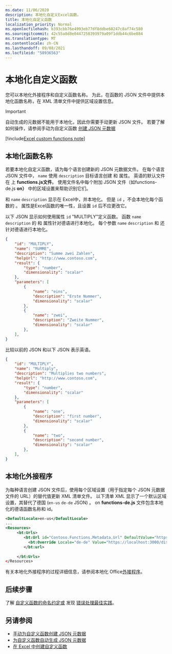 ```yaml
---
ms.date: 11/06/2020
description: 本地化自定义Excel函数。
title: 本地化自定义函数
localization_priority: Normal
ms.openlocfilehash: b393cbb76e4993eb77df8ddbe60247c8af74c580
ms.sourcegitcommit: 42c55a8d8e0447258393979a09f1ddb44c6be884
ms.translationtype: MT
ms.contentlocale: zh-CN
ms.lasthandoff: 09/08/2021
ms.locfileid: "58936563"
---
```

# <a name="localize-custom-functions"></a>本地化自定义函数

您可以本地化外接程序和自定义函数名称。 为此，在函数的 JSON 文件中提供本地化函数名称，在 XML 清单文件中提供区域设置信息。

>[!IMPORTANT]
> 自动生成的元数据不能用于本地化，因此你需要手动更新 JSON 文件。 若要了解如何操作，请参阅手动为自定义函数 [创建 JSON 元数据](custom-functions-json.md)

[!include[Excel custom functions note](../includes/excel-custom-functions-note.md)]

## <a name="localize-function-names"></a>本地化函数名称

若要本地化自定义函数，请为每个语言创建新的 JSON 元数据文件。 在每个语言 JSON 文件中， `name` 使用 `description` 目标语言创建 和 属性。 英语的默认文件在 上 **functions.js文件**。 使用文件名中每个附加 JSON 文件（如functions-de.js **on）** 中的区域设置来帮助识别它们。

和 `name` `description` 显示在 Excel中，并本地化。 但是 `id` ，不会本地化每个函数的 。 属性是Excel函数的唯一性，且设置 `id` 后不应更改它。

以下 JSON 显示如何使用属性 `id` "MULTIPLY"定义函数。 函数 `name` `description` 的 和 属性针对德语进行本地化。 每个参数 `name` `description` 和 还针对德语进行本地化。

```JSON
{
    "id": "MULTIPLY",
    "name": "SUMME",
    "description": "Summe zwei Zahlen",
    "helpUrl": "http://www.contoso.com",
    "result": {
        "type": "number",
        "dimensionality": "scalar"
    },
    "parameters": [
        {
            "name": "eins",
            "description": "Erste Nummer",
            "dimensionality": "scalar"
        },
        {
            "name": "zwei",
            "description": "Zweite Nummer",
            "dimensionality": "scalar"
        },
    ],
}
```

比较以前的 JSON 和以下 JSON 表示英语。

```JSON
{
    "id": "MULTIPLY",
    "name": "Multiply",
    "description": "Multiplies two numbers",
    "helpUrl": "http://www.contoso.com",
    "result": {
        "type": "number",
        "dimensionality": "scalar"
    },
    "parameters": [
        {
            "name": "one",
            "description": "first number",
            "dimensionality": "scalar"
        },
        {
            "name": "two",
            "description": "second number",
            "dimensionality": "scalar"
        },
    ],
}
```

## <a name="localize-your-add-in"></a>本地化外接程序

为每种语言创建 JSON 文件后，使用每个区域设置（用于指定每个 JSON 元数据文件的 URL）的替代值更新 XML 清单文件。 以下清单 XML 显示了一个默认区域设置，其替代了德国 (`en-us` `de-de` JSON) 。 on **functions-de.js** 文件包含本地化的德语函数名称和 id。

```XML
<DefaultLocale>en-us</DefaultLocale>
...
<Resources>
     <bt:Urls>
        <bt:Url id="Contoso.Functions.Metadata.Url" DefaultValue="https://localhost:3000/dist/functions.json"/>
          <bt:Override Locale="de-de" Value="https://localhost:3000/dist/functions-de.json" />
        </bt:url>
        
     </bt:Urls>
</Resources>
```

有关本地化外接程序的过程详细信息，请参阅本地化 Office[外接程序](../develop/localization.md#control-localization-from-the-manifest)。

## <a name="next-steps"></a>后续步骤
了解 [自定义函数的命名约定或](custom-functions-naming.md) 发现 [错误处理最佳实践](custom-functions-errors.md)。

## <a name="see-also"></a>另请参阅

* [手动为自定义函数创建 JSON 元数据](custom-functions-json.md)
* [为自定义函数自动生成 JSON 元数据](custom-functions-json-autogeneration.md)
* [在 Excel 中创建自定义函数](custom-functions-overview.md)
